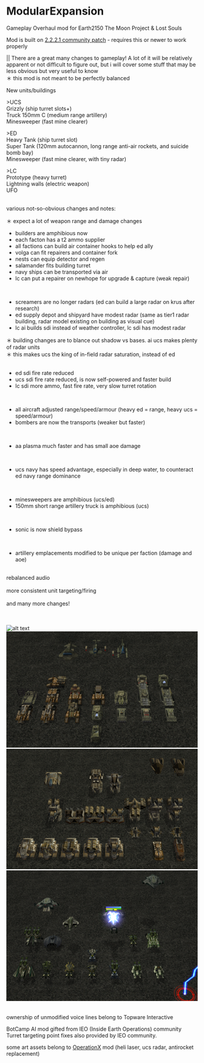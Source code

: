 # ModularExpansion
Gameplay Overhaul mod for Earth2150 The Moon Project & Lost Souls

Mod is built on [2.2.2.1 community patch](https://github.com/InsideEarth2150/Patches) - requires this or newer to work properly

|| There are a great many changes to gameplay!
A lot of it will be relatively apparent or not difficult to figure out, but i will cover some stuff that may be less obvious but very useful to know
<br>＊ this mod is not meant to be perfectly balanced


New units/buildings

\>UCS
<br>Grizzly (ship turret slots+)
<br>Truck 150mm C (medium range artillery)
<br>Minesweeper (fast mine clearer)

\>ED
<br>Heavy Tank (ship turret slot)
<br>Super Tank (120mm autocannon, long range anti-air rockets, and suicide bomb bay)
<br>Minesweeper (fast mine clearer, with tiny radar)

\>LC
<br>Prototype (heavy turret)
<br>Lightning walls (electric weapon)
<br>UFO
<br><br>

various not-so-obvious changes and notes:

＊ expect a lot of weapon range and damage changes

- builders are amphibious now
- each facton has a t2 ammo supplier
- all factions can build air container hooks to help ed ally
- volga can fit repairers and container fork
- nests can equip detector and regen
- salamander fits building turret
- navy ships can be transported via air
- lc can put a repairer on newhope for upgrade & capture (weak repair)
<br>

- screamers are no longer radars (ed can build a large radar on krus after research)
- ed supply depot and shipyard have modest radar (same as tier1 radar building, radar model existing on building as visual cue)
- lc ai builds sdi instead of weather controller, lc sdi has modest radar

＊ building changes are to blance out shadow vs bases.  ai ucs makes plenty of radar units
<br>＊ this makes ucs the king of in-field radar saturation, instead of ed
<br>
<br>

- ed sdi fire rate reduced
- ucs sdi fire rate reduced, is now self-powered and faster build
- lc sdi more ammo, fast fire rate, very slow turret rotation
<br>

- all aircraft adjusted range/speed/armour (heavy ed = range, heavy ucs = speed/armour)
- bombers are now the transports (weaker but faster)
<br>

- aa plasma much faster and has small aoe damage
<br>

- ucs navy has speed advantage, especially in deep water, to counteract ed navy range dominance
<br>

- minesweepers are amphibious (ucs/ed)
- 150mm short range artillery truck is amphibious (ucs)
<br>

- sonic is now shield bypass
<br>

- artillery emplacements modified to be unique per faction (damage and aoe)

<br>
rebalanced audio<br>
<br>
more consistent unit targeting/firing<br>
<br>
and many more changes!
<br>
<br>
<br>

![alt text](https://github.com/GenesisAria/Eart2150-ModularExpansion/blob/main/screenshots/01%20main%20menu.png "Main Menu")
![alt text](https://github.com/GenesisAria/Eart2150-ModularExpansion/blob/main/screenshots/02%20ED%20units.png "Main Menu")
![alt text](https://github.com/GenesisAria/Eart2150-ModularExpansion/blob/main/screenshots/03%20UCS%20units.png "Main Menu")
![alt text](https://github.com/GenesisAria/Eart2150-ModularExpansion/blob/main/screenshots/04%20LC%20units.png "Main Menu")
<br><br>

ownership of unmodified voice lines belong to Topware Interactive

BotCamp AI mod gifted from IEO (Inside Earth Operations) community<br>
Turret targeting point fixes also provided by IEO community.

some art assets belong to [OperationX](https://www.moddb.com/mods/operation-x) mod (heli laser, ucs radar, antirocket replacement)
